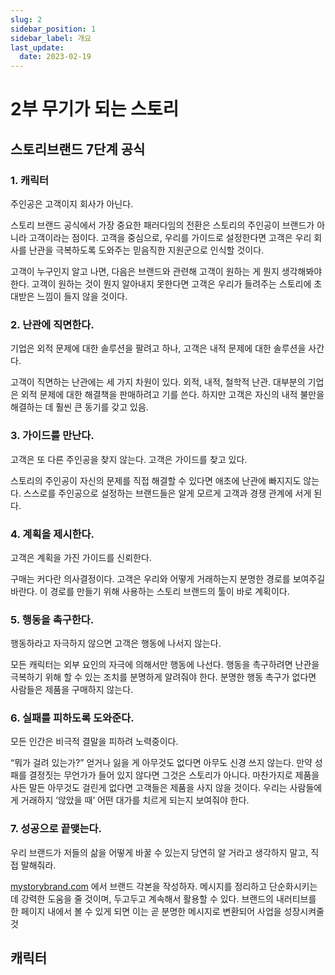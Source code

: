 ```yaml
---
slug: 2
sidebar_position: 1
sidebar_label: 개요
last_update:
  date: 2023-02-19
---
```


# 2부 무기가 되는 스토리

## 스토리브랜드 7단계 공식

### 1. 캐릭터

주인공은 고객이지 회사가 아닌다.

스토리 브랜드 공식에서 가장 중요한 패러다임의 전환은 스토리의 주인공이 브랜드가 아니라 고객이라는 점이다.
고객을 중심으로, 우리를 가이드로 설정한다면 고객은 우리 회사를 난관을 극복하도록 도와주는 믿음직한 지원군으로 인식할 것이다.

고객이 누구인지 알고 나면, 다음은 브랜드와 관련해 고객이 원하는 게 뭔지 생각해봐야 한다.
고객이 원하는 것이 뭔지 알아내지 못한다면 고객은 우리가 들려주는 스토리에 초대받은 느낌이 들지 않을 것이다.

### 2. 난관에 직면한다.

기업은 외적 문제에 대한 솔루션을 팔려고 하나, 고객은 내적 문제에 대한 솔루션을 사간다.

고객이 직면하는 난관에는 세 가지 차원이 있다. 외적, 내적, 철학적 난관.
대부분의 기업은 외적 문제에 대한 해결책을 판매하려고 기를 쓴다.
하지만 고객은 자신의 내적 불만을 해결하는 데 훨씬 큰 동기를 갖고 있음.

### 3. 가이드를 만난다.

고객은 또 다른 주인공을 찾지 않는다. 고객은 가이드를 찾고 있다.

스토리의 주인공이 자신의 문제를 직접 해결할 수 있다면 애초에 난관에 빠지지도 않는다.
스스로를 주인공으로 설정하는 브랜드들은 알게 모르게 고객과 경쟁 관계에 서게 된다.

### 4. 계획을 제시한다.

고객은 계획을 가진 가이드를 신뢰한다.

구매는 커다란 의사결정이다.
고객은 우리와 어떻게 거래하는지 분명한 경로를 보여주길 바란다.
이 경로를 만들기 위해 사용하는 스토리 브랜드의 툴이 바로 계획이다.

### 5. 행동을 촉구한다.

행동하라고 자극하지 않으면 고객은 행동에 나서지 않는다.

모든 캐릭터는 외부 요인의 자극에 의해서만 행동에 나선다.
행동을 촉구하려면 난관을 극복하기 위해 할 수 있는 조치를 분명하게 알려줘야 한다.
분명한 행동 촉구가 없다면 사람들은 제품을 구매하지 않는다.

### 6. 실패를 피하도록 도와준다.

모든 인간은 비극적 결말을 피하려 노력중이다.

“뭐가 걸려 있는가?” 얻거나 잃을 게 아무것도 없다면 아무도 신경 쓰지 않는다.
만약 성패를 결정짓는 무언가가 들어 있지 않다면 그것은 스토리가 아니다.
마찬가지로 제품을 사든 말든 아무것도 걸린게 없다면 고객들은 제품을 사지 않을 것이다.
우리는 사람들에게 거래하지 ‘않았을 때’ 어떤 대가를 치르게 되는지 보여줘야 한다.

### 7. 성공으로 끝맺는다.

우리 브랜드가 저들의 삶을 어떻게 바꿀 수 있는지 당연히 알 거라고 생각하지 말고, 직접 말해줘라.

[mystorybrand.com](http://mystorybrand.com) 에서 브랜드 각본을 작성하자. 메시지를 정리하고 단순화시키는 데 강력한 도움을 줄 것이며, 두고두고 계속해서 활용할 수 있다.
브랜드의 내러티브를 한 페이지 내에서 볼 수 있게 되면 이는 곧 분명한 메시지로 변환되어 사업을 성장시켜줄 것

## 캐릭터
